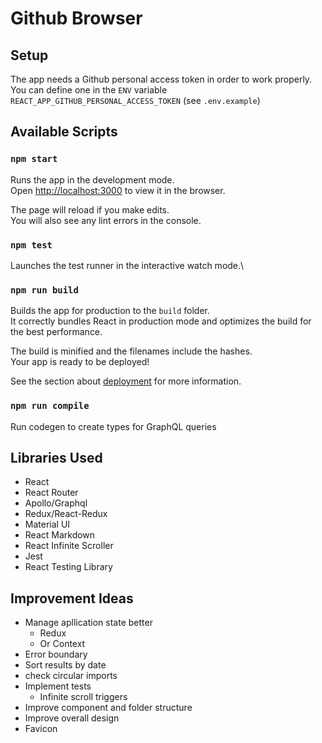 # Github Browser

## Setup

The app needs a Github personal access token in order to work properly. You can define one in the `ENV` variable `REACT_APP_GITHUB_PERSONAL_ACCESS_TOKEN` (see `.env.example`)

## Available Scripts

### `npm start`

Runs the app in the development mode.\
Open [http://localhost:3000](http://localhost:3000) to view it in the browser.

The page will reload if you make edits.\
You will also see any lint errors in the console.

### `npm test`

Launches the test runner in the interactive watch mode.\

### `npm run build`

Builds the app for production to the `build` folder.\
It correctly bundles React in production mode and optimizes the build for the best performance.

The build is minified and the filenames include the hashes.\
Your app is ready to be deployed!

See the section about [deployment](https://facebook.github.io/create-react-app/docs/deployment) for more information.

### `npm run compile`

Run codegen to create types for GraphQL queries

## Libraries Used

- React
- React Router
- Apollo/Graphql
- Redux/React-Redux
- Material UI
- React Markdown
- React Infinite Scroller
- Jest
- React Testing Library

## Improvement Ideas

- Manage apllication state better
  - Redux
  - Or Context
- Error boundary
- Sort results by date
- check circular imports
- Implement tests
  - Infinite scroll triggers
- Improve component and folder structure
- Improve overall design
- Favicon
